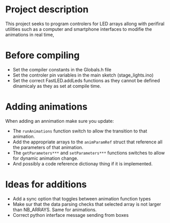 # Project description
This project seeks to program controlers for LED arrays allong with perifiral utilities such as a computer and smartphone interfaces to modifie the animations in real time,

# Before compiling 
- Set the compiler constants in the Globals.h file
- Set the controler pin variables in the main sketch (stage_lights.ino)
- Set the correct FastLED.addLeds functions as they cannot be defined dinamicaly as they as set at compile time.

# Adding animations
When adding an annimation make sure you update:
- The `runAnimations` function switch to allow the transition to that animation.
- Add the appropriate arrays to the `animParamRef` struct that reference all the parameters of that animation.
- The `getParameters***` and `setParameters***` functions switches to allow for dynamic animation change.
- And possibly a code reference dictionay thing if it is implemented.

# Ideas for additions
- Add a sync option that toggles between animation function types
- Make sur that the data parsing checks that selected array is not larger than NB_ARRAYS. Same for animations.
- Correct python interface message sending from boxes 